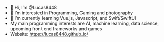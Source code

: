 - 👋 Hi, I’m @Lucas8448
- 👀 I’m interested in Programming, Gaming and photography
- 🌱 I’m currently learning Vue.js, Javascript, and Swift/SwiftUI
- My main programming interests are AI, machine learning, data science, upcoming front end frameworks and games
- Website: https://lucas8448.github.io/
